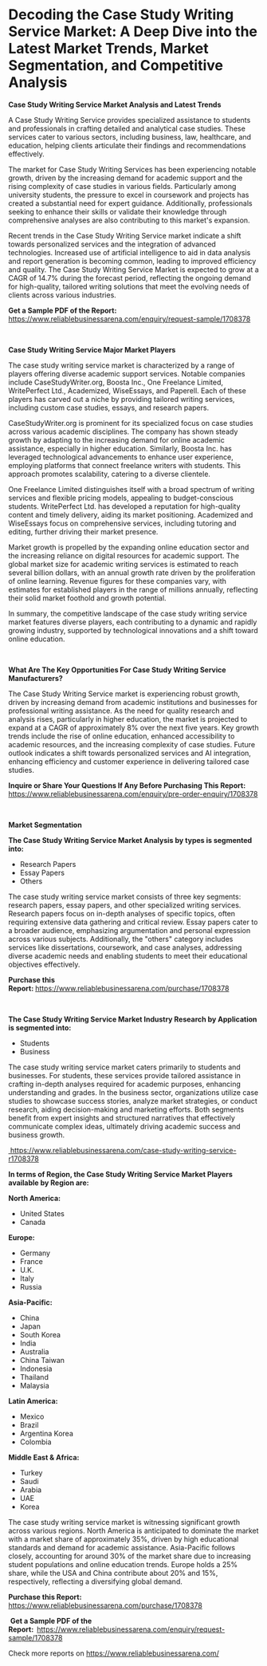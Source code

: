 <p><h1>Decoding the Case Study Writing Service Market: A Deep Dive into the Latest Market Trends, Market Segmentation, and Competitive Analysis</h1></p><p><strong>Case Study Writing Service Market Analysis and Latest Trends</strong></p>
<p><p>A Case Study Writing Service provides specialized assistance to students and professionals in crafting detailed and analytical case studies. These services cater to various sectors, including business, law, healthcare, and education, helping clients articulate their findings and recommendations effectively.</p><p>The market for Case Study Writing Services has been experiencing notable growth, driven by the increasing demand for academic support and the rising complexity of case studies in various fields. Particularly among university students, the pressure to excel in coursework and projects has created a substantial need for expert guidance. Additionally, professionals seeking to enhance their skills or validate their knowledge through comprehensive analyses are also contributing to this market's expansion.</p><p>Recent trends in the Case Study Writing Service market indicate a shift towards personalized services and the integration of advanced technologies. Increased use of artificial intelligence to aid in data analysis and report generation is becoming common, leading to improved efficiency and quality. The Case Study Writing Service Market is expected to grow at a CAGR of 14.7% during the forecast period, reflecting the ongoing demand for high-quality, tailored writing solutions that meet the evolving needs of clients across various industries.</p></p>
<p><strong>Get a Sample PDF of the Report:&nbsp;</strong> <a href="https://www.reliablebusinessarena.com/enquiry/request-sample/1708378?utm_campaign=1891&utm_medium=2&utm_source=Github&utm_content=ia&utm_term=10012025&utm_id=case-study-writing-service">https://www.reliablebusinessarena.com/enquiry/request-sample/1708378</a></p>
<p>&nbsp;</p>
<p><strong>Case Study Writing Service Major Market Players</strong></p>
<p><p>The case study writing service market is characterized by a range of players offering diverse academic support services. Notable companies include CaseStudyWriter.org, Boosta Inc., One Freelance Limited, WritePerfect Ltd., Academized, WiseEssays, and Paperell. Each of these players has carved out a niche by providing tailored writing services, including custom case studies, essays, and research papers.</p><p>CaseStudyWriter.org is prominent for its specialized focus on case studies across various academic disciplines. The company has shown steady growth by adapting to the increasing demand for online academic assistance, especially in higher education. Similarly, Boosta Inc. has leveraged technological advancements to enhance user experience, employing platforms that connect freelance writers with students. This approach promotes scalability, catering to a diverse clientele.</p><p>One Freelance Limited distinguishes itself with a broad spectrum of writing services and flexible pricing models, appealing to budget-conscious students. WritePerfect Ltd. has developed a reputation for high-quality content and timely delivery, aiding its market positioning. Academized and WiseEssays focus on comprehensive services, including tutoring and editing, further driving their market presence.</p><p>Market growth is propelled by the expanding online education sector and the increasing reliance on digital resources for academic support. The global market size for academic writing services is estimated to reach several billion dollars, with an annual growth rate driven by the proliferation of online learning. Revenue figures for these companies vary, with estimates for established players in the range of millions annually, reflecting their solid market foothold and growth potential.</p><p>In summary, the competitive landscape of the case study writing service market features diverse players, each contributing to a dynamic and rapidly growing industry, supported by technological innovations and a shift toward online education.</p></p>
<p>&nbsp;</p>
<p><strong>What Are The Key Opportunities For Case Study Writing Service Manufacturers?</strong></p>
<p><p>The Case Study Writing Service market is experiencing robust growth, driven by increasing demand from academic institutions and businesses for professional writing assistance. As the need for quality research and analysis rises, particularly in higher education, the market is projected to expand at a CAGR of approximately 8% over the next five years. Key growth trends include the rise of online education, enhanced accessibility to academic resources, and the increasing complexity of case studies. Future outlook indicates a shift towards personalized services and AI integration, enhancing efficiency and customer experience in delivering tailored case studies.</p></p>
<p><strong>Inquire or Share Your Questions If Any Before Purchasing This Report:</strong> <a href="https://www.reliablebusinessarena.com/enquiry/pre-order-enquiry/1708378?utm_campaign=1891&utm_medium=2&utm_source=Github&utm_content=ia&utm_term=10012025&utm_id=case-study-writing-service">https://www.reliablebusinessarena.com/enquiry/pre-order-enquiry/1708378</a></p>
<p>&nbsp;</p>
<p><strong>Market Segmentation</strong></p>
<p><strong>The Case Study Writing Service Market Analysis by types is segmented into:</strong></p>
<p><ul><li>Research Papers</li><li>Essay Papers</li><li>Others</li></ul></p>
<p><p>The case study writing service market consists of three key segments: research papers, essay papers, and other specialized writing services. Research papers focus on in-depth analyses of specific topics, often requiring extensive data gathering and critical review. Essay papers cater to a broader audience, emphasizing argumentation and personal expression across various subjects. Additionally, the "others" category includes services like dissertations, coursework, and case analyses, addressing diverse academic needs and enabling students to meet their educational objectives effectively.</p></p>
<p><strong>Purchase this Report:&nbsp;</strong><a href="https://www.reliablebusinessarena.com/purchase/1708378?utm_campaign=1891&utm_medium=2&utm_source=Github&utm_content=ia&utm_term=10012025&utm_id=case-study-writing-service">https://www.reliablebusinessarena.com/purchase/1708378</a></p>
<p>&nbsp;</p>
<p><strong>The Case Study Writing Service Market Industry Research by Application is segmented into:</strong></p>
<p><ul><li>Students</li><li>Business</li></ul></p>
<p><p>The case study writing service market caters primarily to students and businesses. For students, these services provide tailored assistance in crafting in-depth analyses required for academic purposes, enhancing understanding and grades. In the business sector, organizations utilize case studies to showcase success stories, analyze market strategies, or conduct research, aiding decision-making and marketing efforts. Both segments benefit from expert insights and structured narratives that effectively communicate complex ideas, ultimately driving academic success and business growth.</p></p>
<p><a href="https://www.reliablebusinessarena.com/case-study-writing-service-r1708378?utm_campaign=1891&utm_medium=2&utm_source=Github&utm_content=ia&utm_term=10012025&utm_id=case-study-writing-service">&nbsp;https://www.reliablebusinessarena.com/case-study-writing-service-r1708378</a></p>
<p><strong>In terms of Region, the Case Study Writing Service Market Players available by Region are:</strong></p>
<p>
    <p> <strong> North America: </strong>
        <ul>
            <li>United States</li>
            <li>Canada</li>
        </ul>
        </p> 
    <p> <strong> Europe: </strong>
        <ul>
            <li>Germany</li>
            <li>France</li>
            <li>U.K.</li>
            <li>Italy</li>
            <li>Russia</li>
        </ul>
        </p> 
    <p> <strong> Asia-Pacific: </strong>
        <ul>
            <li>China</li>
            <li>Japan</li>
            <li>South Korea</li>
            <li>India</li>
            <li>Australia</li>
            <li>China Taiwan</li>
            <li>Indonesia</li>
            <li>Thailand</li>
            <li>Malaysia</li>
        </ul>
        </p> 
    <p> <strong> Latin America: </strong>
        <ul>
            <li>Mexico</li>
            <li>Brazil</li>
            <li>Argentina Korea</li>
            <li>Colombia</li>
        </ul>
        </p> 
    <p> <strong> Middle East & Africa: </strong>
        <ul>
            <li>Turkey</li>
            <li>Saudi</li>
            <li>Arabia</li>
            <li>UAE</li>
            <li>Korea</li>
        </ul>
    </p>
    </p>
<p><p>The case study writing service market is witnessing significant growth across various regions. North America is anticipated to dominate the market with a market share of approximately 35%, driven by high educational standards and demand for academic assistance. Asia-Pacific follows closely, accounting for around 30% of the market share due to increasing student populations and online education trends. Europe holds a 25% share, while the USA and China contribute about 20% and 15%, respectively, reflecting a diversifying global demand.</p></p>
<p><strong>Purchase this Report: </strong><a href="https://www.reliablebusinessarena.com/purchase/1708378?utm_campaign=1891&utm_medium=2&utm_source=Github&utm_content=ia&utm_term=10012025&utm_id=case-study-writing-service">https://www.reliablebusinessarena.com/purchase/1708378</a></p>
<p>&nbsp;<strong>Get a Sample PDF of the Report:&nbsp;&nbsp;</strong><a href="https://www.reliablebusinessarena.com/enquiry/request-sample/1708378?utm_campaign=1891&utm_medium=2&utm_source=Github&utm_content=ia&utm_term=10012025&utm_id=case-study-writing-service">https://www.reliablebusinessarena.com/enquiry/request-sample/1708378</a></p>
<p><strong></strong></p>
<p>Check more reports on <a href="https://www.reliablebusinessarena.com/?utm_campaign=1891&utm_medium=2&utm_source=Github&utm_content=ia&utm_term=10012025&utm_id=case-study-writing-service">https://www.reliablebusinessarena.com/</a></p>